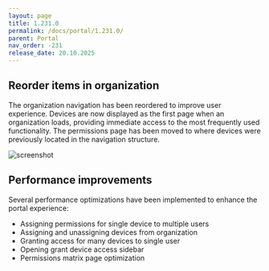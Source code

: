 ```yaml
---
layout: page
title: 1.231.0
permalink: /docs/portal/1.231.0/
parent: Portal
nav_order: -231
release_date: 20.10.2025
---
```


## Reorder items in organization
The organization navigation has been reordered to improve user experience. Devices are now displayed as the first page when an organization loads, providing immediate access to the most frequently used functionality. The permissions page has been moved to where devices were previously located in the navigation structure.

![screenshot](/tedee-release-notes/docs/portal/assets/1.231.0_new-organization-sidenav-order.png)

## Performance improvements
Several performance optimizations have been implemented to enhance the portal experience:

* Assigning permissions for single device to multiple users
* Assigning and unassigning devices from organization
* Granting access for many devices to single user
* Opening grant device access sidebar
* Permissions matrix page optimization